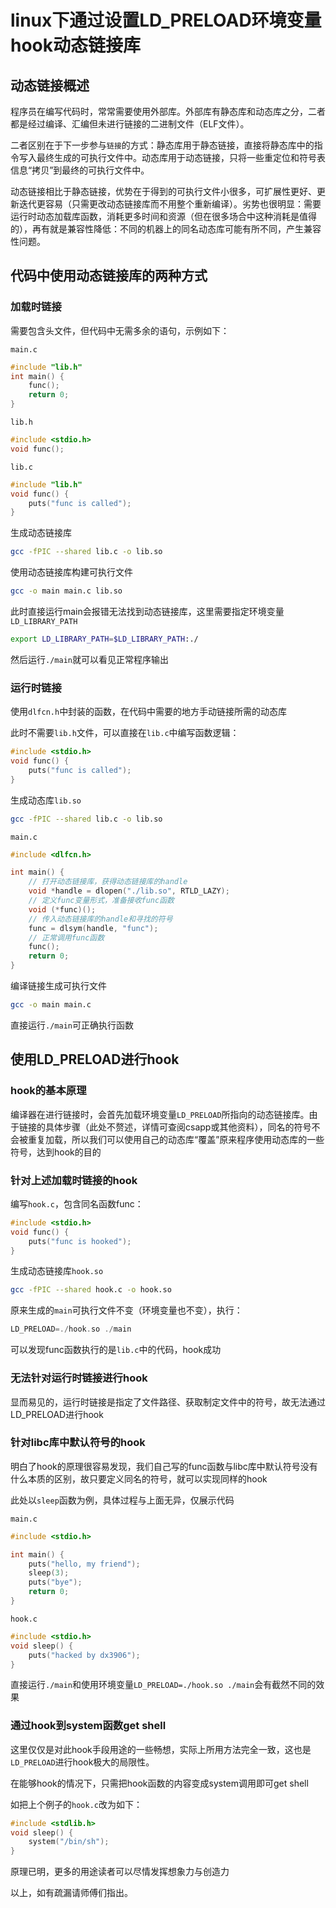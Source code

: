 # linux下通过设置LD_PRELOAD环境变量hook动态链接库


## 动态链接概述

程序员在编写代码时，常常需要使用外部库。外部库有静态库和动态库之分，二者都是经过编译、汇编但未进行链接的二进制文件（ELF文件）。

二者区别在于下一步参与`链接`的方式：静态库用于静态链接，直接将静态库中的指令写入最终生成的可执行文件中。动态库用于动态链接，只将一些重定位和符号表信息“拷贝”到最终的可执行文件中。

动态链接相比于静态链接，优势在于得到的可执行文件小很多，可扩展性更好、更新迭代更容易（只需更改动态链接库而不用整个重新编译）。劣势也很明显：需要运行时动态加载库函数，消耗更多时间和资源（但在很多场合中这种消耗是值得的），再有就是兼容性降低：不同的机器上的同名动态库可能有所不同，产生兼容性问题。

## 代码中使用动态链接库的两种方式

### 加载时链接

需要包含头文件，但代码中无需多余的语句，示例如下：

`main.c`

```c
#include "lib.h"
int main() {
    func();
    return 0;
}
```

`lib.h`

```c
#include <stdio.h>
void func();
```

`lib.c`

```c
#include "lib.h"
void func() {
    puts("func is called");
}
```

生成动态链接库

```bash
gcc -fPIC --shared lib.c -o lib.so
```

使用动态链接库构建可执行文件

```bash
gcc -o main main.c lib.so
```

此时直接运行main会报错无法找到动态链接库，这里需要指定环境变量`LD_LIBRARY_PATH`

```bash
export LD_LIBRARY_PATH=$LD_LIBRARY_PATH:./
```

然后运行`./main`就可以看见正常程序输出

### 运行时链接

使用`dlfcn.h`中封装的函数，在代码中需要的地方手动链接所需的动态库

此时不需要`lib.h`文件，可以直接在`lib.c`中编写函数逻辑：

```c
#include <stdio.h>
void func() {
    puts("func is called");
}
```

生成动态库`lib.so`

```bash
gcc -fPIC --shared lib.c -o lib.so
```

`main.c`

```c
#include <dlfcn.h>

int main() {
    // 打开动态链接库，获得动态链接库的handle
    void *handle = dlopen("./lib.so", RTLD_LAZY);
    // 定义func变量形式，准备接收func函数
    void (*func)();
    // 传入动态链接库的handle和寻找的符号
    func = dlsym(handle, "func");
    // 正常调用func函数
    func();
    return 0;
}
```

编译链接生成可执行文件

```bash
gcc -o main main.c
```

直接运行`./main`可正确执行函数

## 使用LD_PRELOAD进行hook

### hook的基本原理

编译器在进行链接时，会首先加载环境变量`LD_PRELOAD`所指向的动态链接库。由于链接的具体步骤（此处不赘述，详情可查阅csapp或其他资料），同名的符号不会被重复加载，所以我们可以使用自己的动态库“覆盖”原来程序使用动态库的一些符号，达到hook的目的

### 针对上述加载时链接的hook

编写`hook.c`，包含同名函数func：

```c
#include <stdio.h>
void func() {
    puts("func is hooked");
}
```

生成动态链接库`hook.so`

```bash
gcc -fPIC --shared hook.c -o hook.so
```

原来生成的`main`可执行文件不变（环境变量也不变），执行：

```c
LD_PRELOAD=./hook.so ./main
```

可以发现func函数执行的是`lib.c`中的代码，hook成功

### 无法针对运行时链接进行hook

显而易见的，运行时链接是指定了文件路径、获取制定文件中的符号，故无法通过LD_PRELOAD进行hook

### 针对libc库中默认符号的hook

明白了hook的原理很容易发现，我们自己写的func函数与libc库中默认符号没有什么本质的区别，故只要定义同名的符号，就可以实现同样的hook

此处以`sleep`函数为例，具体过程与上面无异，仅展示代码

`main.c`

```c
#include <stdio.h>

int main() {
    puts("hello, my friend");
    sleep(3);
    puts("bye");
    return 0;
}
```

`hook.c`

```c
#include <stdio.h>
void sleep() {
    puts("hacked by dx3906");
}
```

直接运行`./main`和使用环境变量`LD_PRELOAD=./hook.so ./main`会有截然不同的效果

### 通过hook到system函数get shell

这里仅仅是对此hook手段用途的一些畅想，实际上所用方法完全一致，这也是`LD_PRELOAD`进行hook极大的局限性。

在能够hook的情况下，只需把hook函数的内容变成system调用即可get shell

如把上个例子的`hook.c`改为如下：

```c
#include <stdlib.h>
void sleep() {
    system("/bin/sh");
}
```

原理已明，更多的用途读者可以尽情发挥想象力与创造力

以上，如有疏漏请师傅们指出。

